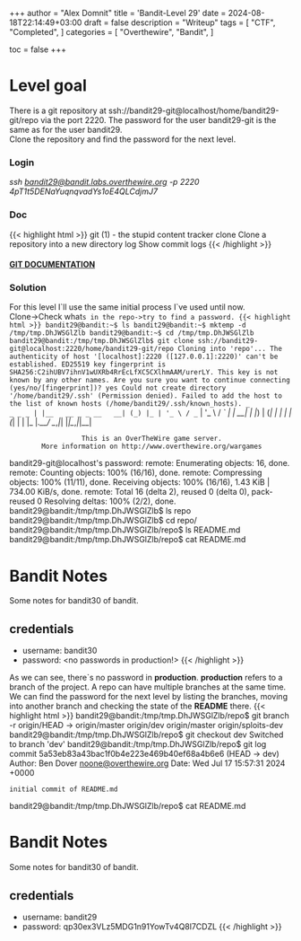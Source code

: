+++
author = "Alex Domnit"
title = 'Bandit-Level 29'
date = 2024-08-18T22:14:49+03:00
draft = false
description = "Writeup"
tags = [
    "CTF",
    "Completed",
]
categories = [
    "Overthewire",
    "Bandit",
]

toc = false
+++

# Level goal
There is a git repository at ssh://bandit29-git@localhost/home/bandit29-git/repo via the port 2220. The password for the user bandit29-git is the same as for the user bandit29.\
Clone the repository and find the password for the next level.

### Login
*ssh bandit29@bandit.labs.overthewire.org -p 2220*\
*4pT1t5DENaYuqnqvadYs1oE4QLCdjmJ7*

### Doc
{{< highlight html >}}
git (1)              - the stupid content tracker
    clone     Clone a repository into a new directory
    log       Show commit logs
{{< /highlight >}}

#### [GIT DOCUMENTATION](https://git-scm.com/doc)

### Solution
For this level I\`ll use the same initial process I\`ve used until now.\
Clone->Check what`s in the repo->try to find a password.
{{< highlight html >}}
bandit29@bandit:~$ ls
bandit29@bandit:~$ mktemp -d
/tmp/tmp.DhJWSGlZlb
bandit29@bandit:~$ cd /tmp/tmp.DhJWSGlZlb
bandit29@bandit:/tmp/tmp.DhJWSGlZlb$ git clone ssh://bandit29-git@localhost:2220/home/bandit29-git/repo
Cloning into 'repo'...
The authenticity of host '[localhost]:2220 ([127.0.0.1]:2220)' can't be established.
ED25519 key fingerprint is SHA256:C2ihUBV7ihnV1wUXRb4RrEcLfXC5CXlhmAAM/urerLY.
This key is not known by any other names.
Are you sure you want to continue connecting (yes/no/[fingerprint])? yes
Could not create directory '/home/bandit29/.ssh' (Permission denied).
Failed to add the host to the list of known hosts (/home/bandit29/.ssh/known_hosts).
                         _                     _ _ _
                        | |__   __ _ _ __   __| (_) |_
                        | '_ \ / _` | '_ \ / _` | | __|
                        | |_) | (_| | | | | (_| | | |_
                        |_.__/ \__,_|_| |_|\__,_|_|\__|


                      This is an OverTheWire game server.
            More information on http://www.overthewire.org/wargames

bandit29-git@localhost's password:
remote: Enumerating objects: 16, done.
remote: Counting objects: 100% (16/16), done.
remote: Compressing objects: 100% (11/11), done.
Receiving objects: 100% (16/16), 1.43 KiB | 734.00 KiB/s, done.
remote: Total 16 (delta 2), reused 0 (delta 0), pack-reused 0
Resolving deltas: 100% (2/2), done.
bandit29@bandit:/tmp/tmp.DhJWSGlZlb$ ls
repo
bandit29@bandit:/tmp/tmp.DhJWSGlZlb$ cd repo/
bandit29@bandit:/tmp/tmp.DhJWSGlZlb/repo$ ls
README.md
bandit29@bandit:/tmp/tmp.DhJWSGlZlb/repo$ cat README.md
# Bandit Notes
Some notes for bandit30 of bandit.

## credentials

- username: bandit30
- password: <no passwords in production!>
{{< /highlight >}}

As we can see, there`s no password in **production**. **production** refers to a branch of the project. A repo can have multiple branches at the same time. We can find the password for the next level by listing the branches, moving into another branch and checking the state of the **README** there.
{{< highlight html >}}
bandit29@bandit:/tmp/tmp.DhJWSGlZlb/repo$ git branch -r
  origin/HEAD -> origin/master
  origin/dev
  origin/master
  origin/sploits-dev
bandit29@bandit:/tmp/tmp.DhJWSGlZlb/repo$ git checkout dev
Switched to branch 'dev'
bandit29@bandit:/tmp/tmp.DhJWSGlZlb/repo$ git log
commit 5a53eb83a43bac1f0b4e223e469b40ef68a4b6e6 (HEAD -> dev)
Author: Ben Dover <noone@overthewire.org>
Date:   Wed Jul 17 15:57:31 2024 +0000

    initial commit of README.md
bandit29@bandit:/tmp/tmp.DhJWSGlZlb/repo$ cat README.md
# Bandit Notes
Some notes for bandit30 of bandit.

## credentials

- username: bandit29
- password: qp30ex3VLz5MDG1n91YowTv4Q8l7CDZL
{{< /highlight >}}